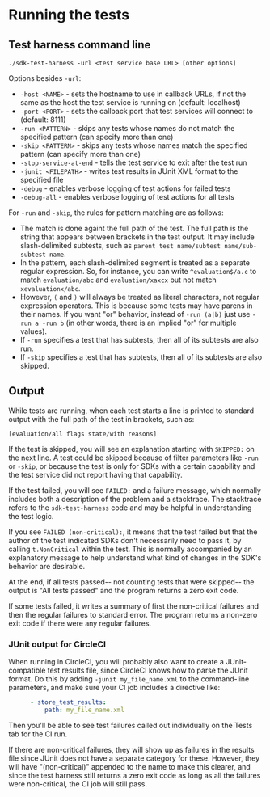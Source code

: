 # Running the tests

## Test harness command line

```shell
./sdk-test-harness -url <test service base URL> [other options]
```

Options besides `-url`:

* `-host <NAME>` - sets the hostname to use in callback URLs, if not the same as the host the test service is running on (default: localhost)
* `-port <PORT>` - sets the callback port that test services will connect to (default: 8111)
* `-run <PATTERN>` - skips any tests whose names do not match the specified pattern (can specify more than one)
* `-skip <PATTERN>` - skips any tests whose names match the specified pattern (can specify more than one)
* `-stop-service-at-end` - tells the test service to exit after the test run
* `-junit <FILEPATH>` - writes test results in JUnit XML format to the specified file
* `-debug` - enables verbose logging of test actions for failed tests
* `-debug-all` - enables verbose logging of test actions for all tests

For `-run` and `-skip`, the rules for pattern matching are as follows:

* The match is done againt the full path of the test. The full path is the string that appears between brackets in the test output. It may include slash-delimited subtests, such as `parent test name/subtest name/sub-subtest name`.
* In the pattern, each slash-delimited segment is treated as a separate regular expression. So, for instance, you can write `^evaluation$/a.c` to match `evaluation/abc` and `evaluation/xaxcx` but not match `xevaluationx/abc`.
* However, `(` and `)` will always be treated as literal characters, not regular expression operators. This is because some tests may have parens in their names. If you want "or" behavior, instead of `-run (a|b)` just use `-run a -run b` (in other words, there is an implied "or" for multiple values).
* If `-run` specifies a test that has subtests, then all of its subtests are also run.
* If `-skip` specifies a test that has subtests, then all of its subtests are also skipped.

## Output

While tests are running, when each test starts a line is printed to standard output with the full path of the test in brackets, such as:

```
[evaluation/all flags state/with reasons]
```

If the test is skipped, you will see an explanation starting with `SKIPPED:` on the next line. A test could be skipped because of filter parameters like `-run` or `-skip`, or because the test is only for SDKs with a certain capability and the test service did not report having that capability.

If the test failed, you will see `FAILED:` and a failure message, which normally includes both a description of the problem and a stacktrace. The stacktrace refers to the `sdk-test-harness` code and may be helpful in understanding the test logic.

If you see `FAILED (non-critical):`, it means that the test failed but that the author of the test indicated SDKs don't necessarily need to pass it, by calling `t.NonCritical` within the test. This is normally accompanied by an explanatory message to help understand what kind of changes in the SDK's behavior are desirable.

At the end, if all tests passed-- not counting tests that were skipped-- the output is "All tests passed" and the program returns a zero exit code.

If some tests failed, it writes a summary of first the non-critical failures and then the regular failures to standard error. The program returns a non-zero exit code if there were any regular failures.

### JUnit output for CircleCI

When running in CircleCI, you will probably also want to create a JUnit-compatible test results file, since CircleCI knows how to parse the JUnit format. Do this by adding `-junit my_file_name.xml` to the command-line parameters, and make sure your CI job includes a directive like:

```yaml
      - store_test_results:
          path: my_file_name.xml
```

Then you'll be able to see test failures called out individually on the Tests tab for the CI run.

If there are non-critical failures, they will show up as failures in the results file since JUnit does not have a separate category for these. However, they will have "(non-critical)" appended to the name to make this clearer, and since the test harness still returns a zero exit code as long as all the failures were non-critical, the CI job will still pass.
